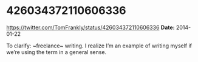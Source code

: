# 426034372110606336
https://twitter.com/TomFrankly/status/426034372110606336
**Date:** 2014-01-22

To clarify: ~freelance~ writing. I realize I’m an example of writing myself if we’re using the term in a general sense.
